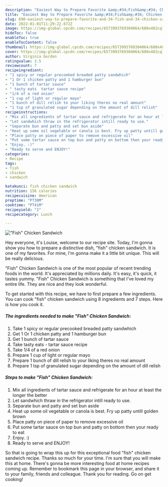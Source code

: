 ```yaml
---
description: "Easiest Way to Prepare Favorite &amp;#34;Fish&amp;#34; Chicken Sandwich"
title: "Easiest Way to Prepare Favorite &amp;#34;Fish&amp;#34; Chicken Sandwich"
slug: 690-easiest-way-to-prepare-favorite-and-34-fish-and-34-chicken-sandwich
date: 2022-01-01T11:29:22.672Z
image: https://img-global.cpcdn.com/recipes/6573993769304064/680x482cq70/fish-chicken-sandwich-recipe-main-photo.jpg
hideToc: false
enableToc: true
enableTocContent: false
thumbnail: https://img-global.cpcdn.com/recipes/6573993769304064/680x482cq70/fish-chicken-sandwich-recipe-main-photo.jpg
cover: https://img-global.cpcdn.com/recipes/6573993769304064/680x482cq70/fish-chicken-sandwich-recipe-main-photo.jpg
author: Virginia Gordon
ratingvalue: 3.5
reviewcount: 7
recipeingredient:
- "1 spicy or regular precooked breaded patty sandwhich"
- "1 Or 1 chicken patty and 1 hamburger bun"
- "1 bunch of tartar sauce"
- " tasty eats  tartar sauce recipe"
- "1/4 of a red onion"
- "1 cup of light or regular mayo"
- "1 bunch of dill relish to your liking theres no real amount"
- "1 tsp of granulated sugar depending on the amount of dill relish"
recipeinstructions:
- "Mix all ingredients of tartar sauce and refrigerate for an hour at least the longer the better"
- "Let sandwhich thraw in the refrigerator intill ready to use."
- "Separate bun and patty and set bun aside"
- "Heat up some oil vegetable or canola is best. Fry up patty untill golden brown"
- "Place patty on piece of paper to remove excessive oil"
- "Put some tartar sauce on top bun and patty on bottom then your ready to eat"
- "Enjoy. :)"
- "Ready to serve and ENJOY!"
categories:
- Recipe
tags:
- fish
- chicken
- sandwich

katakunci: fish chicken sandwich 
nutrition: 156 calories
recipecuisine: American
preptime: "PT30M"
cooktime: "PT41M"
recipeyield: "2"
recipecategory: Lunch

---
```



![&#34;Fish&#34; Chicken Sandwich](https://img-global.cpcdn.com/recipes/6573993769304064/680x482cq70/fish-chicken-sandwich-recipe-main-photo.jpg)

Hey everyone, it's Louise, welcome to our recipe site. Today, I'm gonna show you how to prepare a distinctive dish, &#34;fish&#34; chicken sandwich. It is one of my favorites. For mine, I'm gonna make it a little bit unique. This will be really delicious.

&#34;Fish&#34; Chicken Sandwich is one of the most popular of recent trending foods in the world. It's appreciated by millions daily. It's easy, it's quick, it tastes yummy. &#34;Fish&#34; Chicken Sandwich is something that I've loved my entire life. They are nice and they look wonderful.




To get started with this recipe, we have to first prepare a few ingredients. You can cook &#34;fish&#34; chicken sandwich using 8 ingredients and 7 steps. Here is how you cook it.

<!--inarticleads1-->

##### The ingredients needed to make &#34;Fish&#34; Chicken Sandwich:

1. Take 1 spicy or regular precooked breaded patty sandwhich
1. Get 1 Or 1 chicken patty and 1 hamburger bun
1. Get 1 bunch of tartar sauce
1. Take  tasty eats - tartar sauce recipe
1. Take 1/4 of a red onion
1. Prepare 1 cup of light or regular mayo
1. Prepare 1 bunch of dill relish to your liking theres no real amount
1. Prepare 1 tsp of granulated sugar depending on the amount of dill relish




<!--inarticleads2-->

##### Steps to make &#34;Fish&#34; Chicken Sandwich:

1. Mix all ingredients of tartar sauce and refrigerate for an hour at least the longer the better
1. Let sandwhich thraw in the refrigerator intill ready to use.
1. Separate bun and patty and set bun aside
1. Heat up some oil vegetable or canola is best. Fry up patty untill golden brown
1. Place patty on piece of paper to remove excessive oil
1. Put some tartar sauce on top bun and patty on bottom then your ready to eat
1. Enjoy. :)
1. Ready to serve and ENJOY!



So that is going to wrap this up for this exceptional food &#34;fish&#34; chicken sandwich recipe. Thanks so much for your time. I'm sure that you will make this at home. There's gonna be more interesting food at home recipes coming up. Remember to bookmark this page in your browser, and share it to your family, friends and colleague. Thank you for reading. Go on get cooking!
